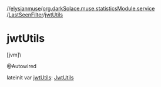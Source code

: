 //[elysianmuse](../../../index.md)/[org.darkSolace.muse.statisticsModule.service](../index.md)
/[LastSeenFilter](index.md)/[jwtUtils](jwt-utils.md)

# jwtUtils

[jvm]\

@Autowired

lateinit var [jwtUtils](jwt-utils.md): [JwtUtils](../../org.darkSolace.muse.securityModule.service/-jwt-utils/index.md)
